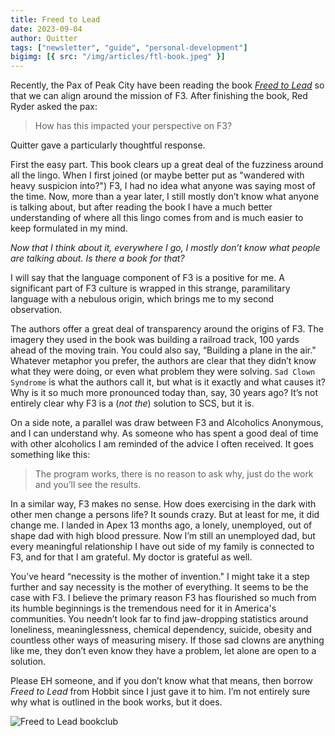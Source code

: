 ```yaml
---
title: Freed to Lead
date: 2023-09-04
author: Quitter
tags: ["newsletter", "guide", "personal-development"]
bigimg: [{ src: "/img/articles/ftl-book.jpeg" }]
---
```


Recently, the Pax of Peak City have been reading the book _[Freed to Lead](https://www.goodreads.com/book/show/22439753-freed-to-lead)_ so that we can align around the mission of F3. After finishing the book, Red Ryder asked the pax:

> How has this impacted your perspective on F3?

Quitter gave a particularly thoughtful response.

First the easy part. This book clears up a great deal of the fuzziness around all the lingo. When I first joined (or maybe better put as "wandered with heavy suspicion into?") F3, I had no idea what anyone was saying most of the time. Now, more than a year later, I still mostly don’t know what anyone is talking about, but after reading the book I have a much better understanding of where all this lingo comes from and is much easier to keep formulated in my mind.

_Now that I think about it, everywhere I go, I mostly don’t know what people are talking about. Is there a book for that?_

I will say that the language component of F3 is a positive for me. A significant part of F3 culture is wrapped in this strange, paramilitary language with a nebulous origin, which brings me to my second observation.

The authors offer a great deal of transparency around the origins of F3. The imagery they used in the book was building a railroad track, 100 yards ahead of the moving train. You could also say, “Building a plane in the air." Whatever metaphor you prefer, the authors are clear that they didn’t know what they were doing, or even what problem they were solving. `Sad Clown Syndrome` is what the authors call it, but what is it exactly and what causes it? Why is it so much more pronounced today than, say, 30 years ago? It’s not entirely clear why F3 is a (*not the*) solution to SCS, but it is. 

On a side note, a parallel was draw between F3 and Alcoholics Anonymous, and I can understand why. As someone who has spent a good deal of time with other alcoholics I am reminded of the advice I often received. It goes something like this:

> The program works, there is no reason to ask why, just do the work and you’ll see the results.

In a similar way, F3 makes no sense. How does exercising in the dark with other men change a persons life? It sounds crazy. But at least for me, it did change me. I landed in Apex 13 months ago, a lonely, unemployed, out of shape dad with high blood pressure. Now I’m still an unemployed dad, but every meaningful relationship I have out side of my family is connected to F3, and for that I am grateful. My doctor is grateful as well.

You’ve heard “necessity is the mother of invention." I might take it a step further and say necessity is the mother of everything. It seems to be the case with F3. I believe the primary reason F3 has flourished so much from its humble beginnings is the tremendous need for it in America's communities. You needn’t look far to find jaw-dropping statistics around loneliness, meaninglessness, chemical dependency, suicide, obesity and countless other ways of measuring misery. If those sad clowns are anything like me, they don’t even know they have a problem, let alone are open to a solution.

Please EH someone, and if you don’t know what that means, then borrow _Freed to Lead_ from Hobbit since I just gave it to him. I’m not entirely sure why what is outlined in the book works, but it does.

![Freed to Lead bookclub](/img/articles/ftl-book.jpeg)

